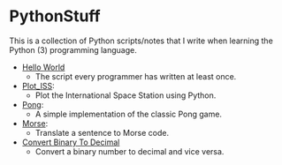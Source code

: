 # PythonStuff

This is a collection of Python scripts/notes that I write when learning the Python (3) programming language.

-  [Hello World](./Hello_World/)
   -  The script every programmer has written at least once.
-  [Plot_ISS](./Plot_ISS/):
   -  Plot the International Space Station using Python.
-  [Pong](./Pong/):
   -  A simple implementation of the classic Pong game.
-  [Morse](./Morse/):
   -  Translate a sentence to Morse code.
-  [Convert Binary To Decimal](./Conver_Binary_To_Decimal/)
   -  Convert a binary number to decimal and vice versa.
